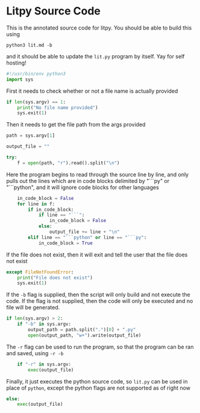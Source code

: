 # Litpy Source Code

This is the annotated source code for litpy. You should be able to build this using

```shell
python3 lit.md -b
```

and it should be able to update the `lit.py` program by itself. Yay for self hosting!

```python
#!/usr/bin/env python3
import sys
```

First it needs to check whether or not a file name is actually provided

```python
if len(sys.argv) == 1:
    print("No file name provided")
    sys.exit(1)
```

Then it needs to get the file path from the args provided

```python
path = sys.argv[1]

output_file = ""

try:
    f = open(path, "r").read().split("\n")
```

Here the program begins to read through the source line by line, and only pulls out the lines which are in code blocks delimited by "\`\`\`py" or "\`\`\`python", and it will ignore code blocks for other languages

```python
    in_code_block = False
    for line in f:
        if in_code_block:
            if line == "```":
                in_code_block = False
            else:
                output_file += line + "\n"
        elif line == "```python" or line == "```py":
            in_code_block = True
```

If the file does not exist, then it will exit and tell the user that the file does not exist

```python
except FileNotFoundError:
    print("File does not exist")
    sys.exit(1)
```

If the `-b` flag is supplied, then the script will only build and not execute the code. If the flag is not supplied, then the code will only be executed and no file will be generated.

```python
if len(sys.argv) > 2:
    if "-b" in sys.argv:
        output_path = path.split(".")[0] + ".py"
        open(output_path, "w+").write(output_file)
```

The `-r` flag can be used to run the program, so that the program can be ran and saved, using `-r -b`

```python
    if "-r" in sys.argv:
        exec(output_file)
```

Finally, it just executes the python source code, so `lit.py` can be used in place of `python`, except the python flags are not supported as of right now

```python
else:
    exec(output_file)
```